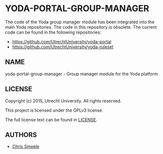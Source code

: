 YODA-PORTAL-GROUP-MANAGER
=========================

The code of the Yoda group manager module has been integrated into the main Yoda repositories. The code in this repository is obsolete. The current code can be found in the following repositories:

- https://github.com/UtrechtUniversity/yoda-portal
- https://github.com/UtrechtUniversity/yoda-ruleset

NAME
----

yoda-portal-group-manager - Group manager module for the Yoda platform

LICENSE
-------

Copyright (c) 2015, Utrecht University. All rights reserved.

This project is licensed under the GPLv3 license.

The full license text can be found in [LICENSE](LICENSE).

AUTHORS
-------

- [Chris Smeele](https://github.com/cjsmeele)

